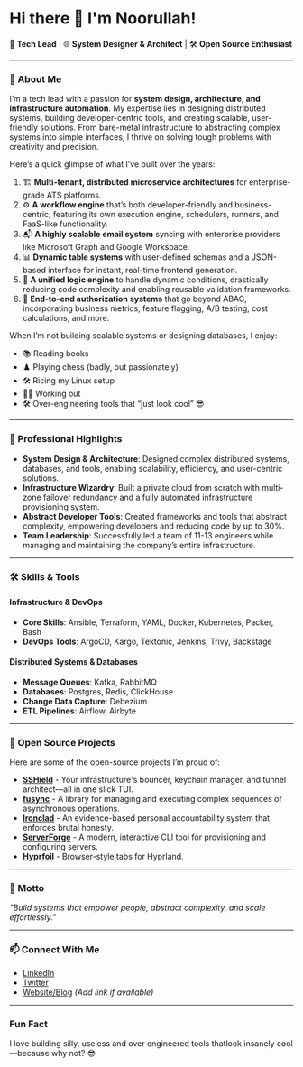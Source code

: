 # Hi there 👋 I'm Noorullah!

🚀 **Tech Lead** | 🌐 **System Designer & Architect** | 🛠️ **Open Source Enthusiast**

---

### 🌟 About Me
I’m a tech lead with a passion for **system design, architecture, and infrastructure automation**. My expertise lies in designing distributed systems, building developer-centric tools, and creating scalable, user-friendly solutions. From bare-metal infrastructure to abstracting complex systems into simple interfaces, I thrive on solving tough problems with creativity and precision.

Here’s a quick glimpse of what I’ve built over the years:
1. 🏗️ **Multi-tenant, distributed microservice architectures** for enterprise-grade ATS platforms.
2. ⚙️ **A workflow engine** that’s both developer-friendly and business-centric, featuring its own execution engine, schedulers, runners, and FaaS-like functionality.
3. 📬 **A highly scalable email system** syncing with enterprise providers like Microsoft Graph and Google Workspace.
4. 📊 **Dynamic table systems** with user-defined schemas and a JSON-based interface for instant, real-time frontend generation.
5. 🧠 **A unified logic engine** to handle dynamic conditions, drastically reducing code complexity and enabling reusable validation frameworks.
6. 🔐 **End-to-end authorization systems** that go beyond ABAC, incorporating business metrics, feature flagging, A/B testing, cost calculations, and more.

When I’m not building scalable systems or designing databases, I enjoy:
- 📚 Reading books
- ♟️ Playing chess (badly, but passionately)
- 🛠️ Ricing my Linux setup
- 🏋️‍♂️ Working out
- 🛠️ Over-engineering tools that “just look cool” 😎

---

### 💼 Professional Highlights
- **System Design & Architecture**: Designed complex distributed systems, databases, and tools, enabling scalability, efficiency, and user-centric solutions.
- **Infrastructure Wizardry**: Built a private cloud from scratch with multi-zone failover redundancy and a fully automated infrastructure provisioning system.
- **Abstract Developer Tools**: Created frameworks and tools that abstract complexity, empowering developers and reducing code by up to 30%.
- **Team Leadership**: Successfully led a team of 11-13 engineers while managing and maintaining the company’s entire infrastructure.

---

### 🛠️ Skills & Tools
#### Infrastructure & DevOps
- **Core Skills**: Ansible, Terraform, YAML, Docker, Kubernetes, Packer, Bash
- **DevOps Tools**: ArgoCD, Kargo, Tektonic, Jenkins, Trivy, Backstage

#### Distributed Systems & Databases
- **Message Queues**: Kafka, RabbitMQ
- **Databases**: Postgres, Redis, ClickHouse
- **Change Data Capture**: Debezium
- **ETL Pipelines**: Airflow, Airbyte

---

### 🌟 Open Source Projects
Here are some of the open-source projects I’m proud of:
- [**SSHield**](https://github.com/shaiknoorullah/SSHield) - Your infrastructure's bouncer, keychain manager, and tunnel architect—all in one slick TUI.
- [**fusync**](https://github.com/shaiknoorullah/fusync) - A library for managing and executing complex sequences of asynchronous operations.
- [**Ironclad**](https://github.com/shaiknoorullah/Ironclad) - An evidence-based personal accountability system that enforces brutal honesty.
- [**ServerForge**](https://github.com/shaiknoorullah/serverforge) - A modern, interactive CLI tool for provisioning and configuring servers.
- [**Hyprfoil**](https://github.com/shaiknoorullah/hyprfoil) - Browser-style tabs for Hyprland.

---

### 🌱 Motto
_"Build systems that empower people, abstract complexity, and scale effortlessly."_

---

### 📫 Connect With Me
- [LinkedIn](https://www.linkedin.com/in/shaiknoorullah)
- [Twitter](https://twitter.com/shaiknoorullah)
- [Website/Blog](#) *(Add link if available)*

---

### Fun Fact
I love building silly, useless and over engineered tools thatlook insanely cool—because why not? 😎
